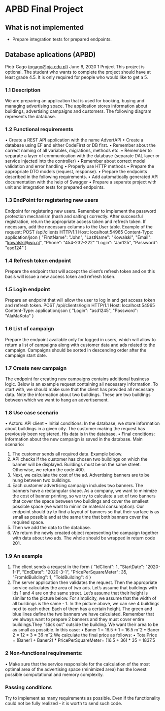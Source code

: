 # APBD Final Project

## What is not implemented
- Prepare integration tests for prepared endpoints.

 

## Database aplications (APBD)
Piotr Gago (pgago@pja.edu.pl)
June 6, 2020
1 Project
This project is optional. The student who wants to complete the project should have at
least grade 4.5. It is only required for people who would like to get a 5.
### 1.1 Description
We are preparing an application that is used for booking, buying and managing advertising space. The application stores information about buildings, advertising campaigns and
customers. The following diagram represents the database.
### 1.2 Functional requirements
• Create a REST API application with the name AdvertAPI
• Create a database using EF and either CodeFirst or DB first.
• Remember about the correct naming of all variables, migrations, methods etc.
• Remember to separate a layer of communication with the database (separate DAL
layer or service injected into the controller)
• Remember about correct model validation and error handling
• Properly use HTTP methods
• Prepare the appropriate DTO models (request, response).
• Prepare the endpoints described in the following requirements.
• Add automatically generated API documentation with the help of Swagger
• Prepare a separate project with unit and integration tests for prepared endpoints.

### 1.3 EndPoint for registering new users
Endpoint for registering new users. Remember to implement the password protection mechanism (hash and salting) correctly. After successful registration, return the appropriate access
token and refresh token. If necessary, add the necessary columns to the User table.
Example of the request:
POST /api/clients HTTP/1.1
Host: localhost:54965
Content-Type: application/json
{
"FirstName": "John",
"LastName": "Kowalski",
"Email": "kowalski@wp.pl",
"Phone": "454-232-222"
"Login": "Jan125",
"Password": "asd124"
}

### 1.4 Refresh token endpoint
Prepare the endpoint that will accept the client’s refresh token and on this basis will issue a
new access token and refresh token.
### 1.5 Login endpoint
Prepare an endpoint that will allow the user to log in and get access token and refresh token.
POST /api/clients/login HTTP/1.1
Host: localhost:54965
Content-Type: application/json
{
"Login": "asd1245",
"Password": "AlaMaKota"
}
### 1.6 List of campaign
Prepare the endpoint available only for logged in users, which will allow to return a list of
campaigns along with customer data and ads related to the campaign. Campaigns should
be sorted in descending order after the campaign start date.

### 1.7 Create new campaign
The endpoint for creating new campaigns contains additional business logic. Below is an
example request containing all necessary information. To start with, we should make sure
that the client has provided all necessary data. Note the information about two buildings.
These are two buildings between which we want to hang an advertisement.
### 1.8 Use case scenario
• Actors: API client
• Initial conditions: In the database, we store information about buildings in a given
city. The customer making the request has previously been registered. His data is in
the database.
• Final conditions: Information about the new campaign is saved in the database.
Main scenario:
1. The customer sends all required data. Example below.
2. API checks if the customer has chosen two buildings on which the banner will be
displayed. Buildings must be on the same street. Otherwise, we return the code 400.
3. Next, we calculate the cost of the ad. Advertising banners are to be hung between two
buildings.
4. Each customer advertising campaign includes two banners. The banners have a rectangular shape. As a company, we want to minimize the cost of banner printing, so
we try to calculate a set of two banners that cover the space between two buildings
and cover the smallest possible space (we want to minimize material consumption).
Our endpoint should try to find a layout of banners so that their surface is as small as
possible and at the same time that both banners cover the required space.
5. Then we add the data to the database.
6. We return the newly created object representing the campaign together with data
about two ads. The whole should be wrapped in return code 201.
### 1.9 An example
1. The client sends a request in the form
{
"IdClient": 1,
"StartDate": "2020-1-1",
"EndDate": "2020-3-1",
"PricePerSquareMeter": 35,
"FromIdBuilding": 1,
"ToIdBuilding": 4
}
2. The server application then validates the request. Then the appropriate service
calculates the area of two ads. Let’s assume that buildings with ids 1 and 4 are on the same
street. Let’s assume that their height is similar to the picture below. For simplicity, we
assume that the width of all buildings is the same - 1.
In the picture above, we can see 4 buildings next to each other. Each of them has a certain
height. The green and blue lines define the two banners we have calculated. Remember that
we always want to prepare 2 banners and they must cover entire buildings.They "stick out"
outside the building. We want their area to be as small as possible. In this case:
• Baner 1 = 16.5 * 1 = 16.5 mˆ2
• Baner 2 = 12 * 3 = 36 mˆ2
We calculate the final price as follows:
• TotalPrice = (Baner1 + Baner2) * PricePerSquareMeter= (16.5 + 36) * 35 = 1837.5

### 2 Non-functional requirements:
• Make sure that the service responsible for the calculation of the most optimal area
of the advertising space (minimized area) has the lowest possible computational and
memory complexity.
### Passing conditions
Try to implement as many requirements as possible. Even if the functionality could not be
fully realized - it is worth to send such code.
